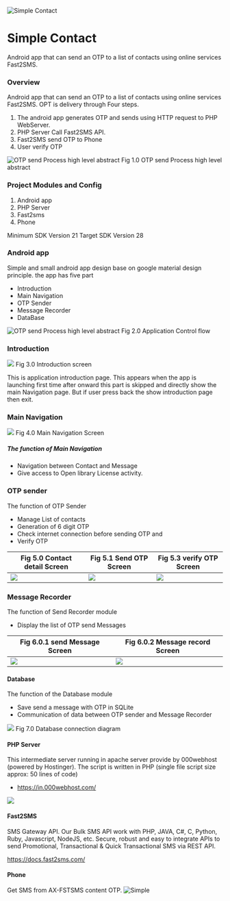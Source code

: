 ![Simple Contact](/images/fly3.png)

# Simple Contact
 Android app that can send an OTP  to a list of contacts using online services Fast2SMS.



### Overview
Android app that can send an OTP to a list of contacts using online services Fast2SMS.
OPT is delivery through Four steps.
1. The android app generates OTP and sends using HTTP request to PHP WebServer.
1. PHP Server Call Fast2SMS API.
1. Fast2SMS send OTP to Phone
1. User verify OTP



![OTP send Process high level abstract](/images/fly1.png)
Fig 1.0 OTP send Process high level abstract




### Project Modules and Config
1. Android app
1. PHP Server
1. Fast2sms
1. Phone


Minimum SDK Version 21
Target SDK Version 28




### Android app

Simple and small android app design base on google material design principle. the app has
five part

* Introduction
* Main Navigation
* OTP Sender
* Message Recorder
* DataBase

![OTP send Process high level abstract](/images/fly4.png)
Fig 2.0 Application Control flow

### Introduction
![](/images/screenshot_1.png)  Fig 3.0 Introduction screen


This is application introduction page. This appears when the app is launching first time after onward this part is skipped and directly show the main Navigation page. But if user press back the show introduction page then exit.

### Main Navigation
![](/images/screenshot_2.png)  Fig 4.0 Main Navigation Screen


##### The function of Main Navigation

* Navigation between Contact and Message
* Give access to Open library License activity.

### OTP sender
The function of OTP Sender
* Manage List of contacts
* Generation of 6 digit OTP
* Check internet connection before sending OTP and
* Verify OTP


Fig 5.0 Contact detail Screen | Fig 5.1 Send OTP Screen | Fig 5.3 verify OTP Screen
--- | --- | ---
![](/images/screenshot_3.png)| ![](/images/screenshot_4.png) | ![](/images/screenshot_5.png)



### Message Recorder
The function of Send Recorder module
* Display the list of OTP send Messages


Fig 6.0.1 send Message Screen | Fig 6.0.2  Message record Screen 
--- | --- 
![](/images/screenshot_6.png)| ![](/images/screenshot_7.png) 


#### Database
The function of the Database module
* Save send a message with OTP in SQLite
* Communication of data between OTP sender and Message Recorder

![](/images/fly2.png) Fig 7.0 Database connection diagram

####  PHP Server
This intermediate server running in apache server provide by 000webhost (powered by
Hostinger). The script is written in PHP (single file script size approx: 50 lines of code)
* https://in.000webhost.com/

![](/images/fly5.png)


#### Fast2SMS

SMS Gateway API. Our Bulk SMS API work with PHP, JAVA, C#, C, Python, Ruby, Javascript,
NodeJS, etc. Secure, robust and easy to integrate APIs to send Promotional, Transactional &
Quick Transactional SMS via REST API.

https://docs.fast2sms.com/

#### Phone
Get SMS from AX-FSTSMS content OTP.
![Simple](/images/fly6.png)
